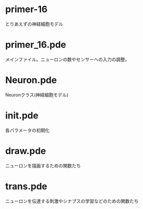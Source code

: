 # primer-16

とりあえずの神経細胞モデル

# primer_16.pde
メインファイル。ニューロンの数やセンサーへの入力の調整。

# Neuron.pde
Neuronクラス(神経細胞モデル)

# init.pde
各パラメータの初期化

# draw.pde
ニューロンを描画するための関数たち

# trans.pde
ニューロンを伝達する刺激やシナプスの学習などのための関数たち

